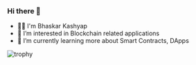 ### Hi there 👋

- 👨‍💻 I'm Bhaskar Kashyap
- 🔭 I’m interested in Blockchain related applications
- 🌱 I’m currently learning more about Smart Contracts, DApps

![trophy](https://github-profile-trophy.vercel.app/?username=bskrksyp9&theme=onedark)

<!--
**bskrksyp9/bskrksyp9** is a ✨ _special_ ✨ repository because its `README.md` (this file) appears on your GitHub profile.

Here are some ideas to get you started:

- 🔭 I’m currently working on ...
- 🌱 I’m currently learning ...
- 👯 I’m looking to collaborate on ...
- 🤔 I’m looking for help with ...
- 💬 Ask me about ...
- 📫 How to reach me: ...
- 😄 Pronouns: ...
- ⚡ Fun fact: ...
-->
